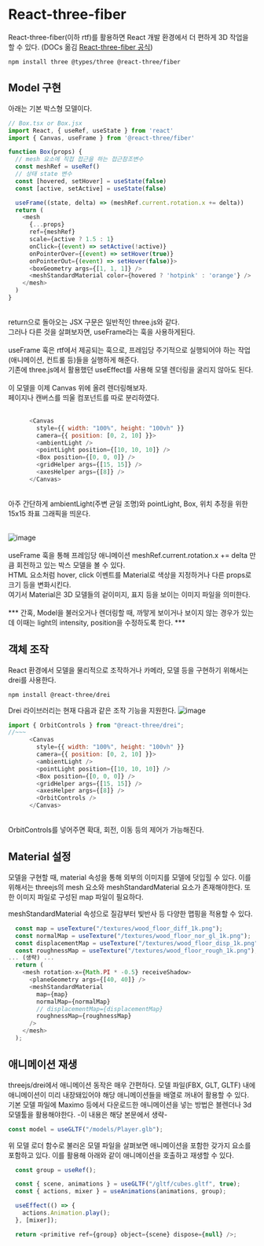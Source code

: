 # React-three-fiber

React-three-fiber(이하 rtf)를 활용하면 React 개발 환경에서 더 편하게 3D 작업을 할 수 있다.
(DOCs 옮김
<a href="https://docs.pmnd.rs/react-three-fiber/getting-started/introduction">React-three-fiber 공식</a>)
```
npm install three @types/three @react-three/fiber
```

## Model 구현
아래는 기본 박스형 모델이다.
```javascript
// Box.tsx or Box.jsx
import React, { useRef, useState } from 'react'
import { Canvas, useFrame } from '@react-three/fiber'

function Box(props) {
  // mesh 요소에 직접 접근을 하는 접근참조변수
  const meshRef = useRef()
  // 상태 state 변수
  const [hovered, setHover] = useState(false)
  const [active, setActive] = useState(false)

  useFrame((state, delta) => (meshRef.current.rotation.x += delta))
  return (
    <mesh
      {...props}
      ref={meshRef}
      scale={active ? 1.5 : 1}
      onClick={(event) => setActive(!active)}
      onPointerOver={(event) => setHover(true)}
      onPointerOut={(event) => setHover(false)}>
      <boxGeometry args={[1, 1, 1]} />
      <meshStandardMaterial color={hovered ? 'hotpink' : 'orange'} />
    </mesh>
  )
}
```
<br />
return으로 돌아오는 JSX 구문은 일반적인 three.js와 같다. <br />
그러나 다른 것을 살펴보자면, useFrame라는 훅을 사용하게된다.<br /><br />
useFrame 훅은 rtf에서 제공되는 훅으로, 프레임당 주기적으로 실행되어야 하는 작업(애니메이션, 컨트롤 등)들을 실행하게 해준다.<br />
기존에 three.js에서 활용했던 useEffect를 사용해 모델 렌더링을 굴리지 않아도 된다.<br />
<br />
이 모델을 이제 Canvas 위에 올려 렌더링해보자.<br />
페이지나 캔버스를 띄울 컴포넌트를 따로 분리하였다.<br />
<br />

```javascript
      <Canvas
        style={{ width: "100%", height: "100vh" }}
        camera={{ position: [0, 2, 10] }}>
        <ambientLight />
        <pointLight position={[10, 10, 10]} />
        <Box position={[0, 0, 0]} />
        <gridHelper args={[15, 15]} />
        <axesHelper args={[8]} />
      </Canvas>
```

<br />
아주 간단하게 ambientLight(주변 균일 조명)와 pointLight, Box, 위치 추정을 위한 15x15 좌표 그래픽을 띄운다.<br /><br />

![image](https://github.com/sub9707/threejs_prac/assets/110171787/150f271f-df51-4ecc-a314-48ad2e0ae60a)
<br /><br />
useFrame 훅을 통해 프레임당 애니메이션 meshRef.current.rotation.x += delta 만큼 회전하고 있는 박스 모델을 볼 수 있다.<br />
HTML 요소처럼 hover, click 이벤트를 <meshStandardMaterial/> Material로 색상을 지정하거나 다른 props로 크기 등을 변화시킨다.<br />
여기서 Material은 3D 모델들의 겉이미지, 표지 등을 보이는 이미지 파일을 의미한다.<br />
<br />
*** 간혹, Model을 불러오거나 렌더링할 때, 까맣게 보이거나 보이지 않는 경우가 있는데 이때는 light의 intensity, position을 수정하도록 한다. ***

## 객체 조작
React 환경에서 모델을 물리적으로 조작하거나 카메라, 모델 등을 구현하기 위해서는 drei를 사용한다. <br />
```
npm install @react-three/drei
```

Drei 라이브러리는 현재 다음과 같은 조작 기능을 지원한다.
![image](https://github.com/sub9707/threejs_prac/assets/110171787/9f7799b1-d3eb-4140-a9aa-8b77f913fa06)

```javascript
import { OrbitControls } from "@react-three/drei";
//~~~
      <Canvas
        style={{ width: "100%", height: "100vh" }}
        camera={{ position: [0, 2, 10] }}>
        <ambientLight />
        <pointLight position={[10, 10, 10]} />
        <Box position={[0, 0, 0]} />
        <gridHelper args={[15, 15]} />
        <axesHelper args={[8]} />
        <OrbitControls />
      </Canvas>
```
<br />
OrbitControls를 넣어주면 확대, 회전, 이동 등의 제어가 가능해진다.

## Material 설정
모델을 구현할 때, material 속성을 통해 외부의 이미지를 모델에 덧입힐 수 있다.
이를 위해서는 threejs의 mesh 요소와 meshStandardMaterial 요소가 존재해야한다.
또한 이미지 파일로 구성된 map 파일이 필요하다.

meshStandardMaterial 속성으로 질감부터 빛반사 등 다양한 맵핑을 적용할 수 있다.
```javascript
  const map = useTexture("/textures/wood_floor_diff_1k.png");
  const normalMap = useTexture("/textures/wood_floor_nor_gl_1k.png");
  const displacementMap = useTexture("/textures/wood_floor_disp_1k.png");
  const roughnessMap = useTexture("/textures/wood_floor_rough_1k.png");
... (생략) ...
  return (
    <mesh rotation-x={Math.PI * -0.5} receiveShadow>
      <planeGeometry args={[40, 40]} />
      <meshStandardMaterial
        map={map}
        normalMap={normalMap}
        // displacementMap={displacementMap}
        roughnessMap={roughnessMap}
      />
    </mesh>
  );
```

## 애니메이션 재생
threejs/drei에서 애니메이션 동작은 매우 간편하다.
모델 파일(FBX, GLT, GLTF) 내에 애니메이션이 미리 내장돼있어야 해당 애니메이션들을 배열로 꺼내어 활용할 수 있다.
기본 모델 파일에 Maximo 등에서 다운로드한 애니메이션을 넣는 방법은 블렌더나 3d 모델툴을 활용해야한다.
-이 내용은 해당 본문에서 생략-
```javascript
const model = useGLTF("/models/Player.glb");
```
위 모델 로더 함수로 불러온 모델 파일을 살펴보면 애니메이션을 포함한 갖가지 요소를 포함하고 있다.
이를 활용해 아래와 같이 애니메이션을 호출하고 재생할 수 있다.
```javascript
  const group = useRef();

  const { scene, animations } = useGLTF("/gltf/cubes.gltf", true);
  const { actions, mixer } = useAnimations(animations, group);

  useEffect(() => {
    actions.Animation.play();
  }, [mixer]);

  return <primitive ref={group} object={scene} dispose={null} />;
```
